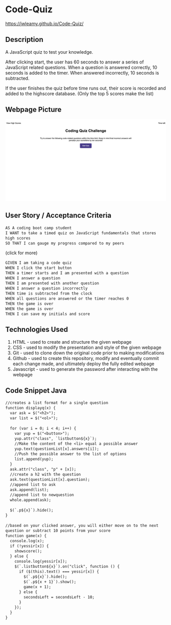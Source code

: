 # Code-Quiz
https://jwleamy.github.io/Code-Quiz/
## Description
A JavaScript quiz to test your knowledge. 

After clicking start, the user has 60 seconds to answer a series of JavaScript related questions. When a question is answered correctly, 10 seconds is added to the timer. When answered incorrectly, 10 seconds is subtracted.

If the user finishes the quiz before time runs out, their score is recorded and added to the highscore database. (Only the top 5 scores make the list)

## Webpage Picture
![Image of code-quiz](./assets/images/Code-quiz.png)

## User Story / Acceptance Criteria
```
AS A coding boot camp student
I WANT to take a timed quiz on JavaScript fundamentals that stores high scores
SO THAT I can gauge my progress compared to my peers
```
(click for more)
</summary>

```
GIVEN I am taking a code quiz
WHEN I click the start button
THEN a timer starts and I am presented with a question
WHEN I answer a question
THEN I am presented with another question
WHEN I answer a question incorrectly
THEN time is subtracted from the clock
WHEN all questions are answered or the timer reaches 0
THEN the game is over
WHEN the game is over
THEN I can save my initials and score
```
## Technologies Used

1. HTML - used to create and structure the given webpage
2. CSS - used to modify the presentation and style of the given webpage
3. Git - used to clone down the original code prior to making modifications
4. Github - used to create this repository, modify and eventually commit each change made, and ultimately deploy the fully edited webpage
5. Javascript - used to generate the password after interacting with the webpage

## Code Snippet Java
```
//creates a list format for a single question
function displayq(x) {
  var ask = $("<h2>");
  var list = $("<ol>");

  for (var i = 0; i < 4; i++) {
    var yup = $("<button>");
    yup.attr("class", `listbutton${x}`);
    //Make the content of the <li> equal a possible answer
    yup.text(questionList[x].answers[i]);
    //Push the possible answer to the list of options
    list.append(yup);
  }
  ask.attr("class", "p" + [x]);
  //create a h2 with the question
  ask.text(questionList[x].question);
  //append list to ask
  ask.append(list);
  //append list to newquestion
  whole.append(ask);

  $(`.p${x}`).hide();
}

//based on your clicked answer, you will either move on to the next question or subtract 10 points from your score
function game(x) {
  console.log(x);
  if (!yessir[x]) {
    showscore();
  } else {
    console.log(yessir[x]);
    $(`.listbutton${x}`).on("click", function () {
      if ($(this).text() === yessir[x]) {
        $(`.p${x}`).hide();
        $(`.p${x + 1}`).show();
        game(x + 1);
      } else {
        secondsLeft = secondsLeft - 10;
      }
    });
  }
}
```